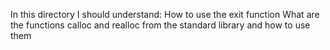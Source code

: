 In this directory I should understand:
How to use the exit function
What are the functions calloc and realloc from the standard library and how to use them

